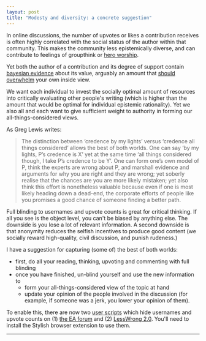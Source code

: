 ```yaml
---
layout: post
title: "Modesty and diversity: a concrete suggestion"
---
```


In online discussions, the number of upvotes or likes a contribution receives is often highly correlated with the social status of the author within that community. This makes the community less epistemically diverse, and can contribute to feelings of groupthink or [hero worship](http://effective-altruism.com/ea/1g3/why_how_to_make_progress_on_diversity_inclusion/). 

Yet both the author of a contribution and its degree of support contain [bayesian evidence](http://thomas-sittler.github.io/authority/) about its value, arguably an amount that [should overwhelm](http://effective-altruism.com/ea/1g7/in_defence_of_epistemic_modesty/) your own inside view.

We want each individual to invest the socially optimal amount of resources into critically evaluating other people's writing (which is higher than the amount that would be optimal for individual epistemic rationality). Yet we also all and each want to give sufficient weight to authority in forming our all-things-considered views. 

As Greg Lewis writes:
> The distinction between ‘credence by my lights’ versus ‘credence all things considered’ allows the best of both worlds. One can say ‘by my lights, P’s credence is X’ yet at the same time ‘all things considered though, I take P’s credence to be Y’. One can form one’s own model of P, think the experts are wrong about P, and marshall evidence and arguments for why you are right and they are wrong; yet soberly realise that the chances are you are more likely mistaken; yet also think this effort is nonetheless valuable because even if one is most likely heading down a dead-end, the corporate efforts of people like you promises a good chance of someone finding a better path.

Full blinding to usernames and upvote counts is great for critical thinking. If all you see is the object level, you can't be biased by anything else. The downside is you lose a lot of relevant information. A second downside is that anonymity reduces the selfish incentives to produce good content (we socially reward high-quality, civil discussion, and punish rudeness.)

I have a suggestion for capturing (some of) the best of both worlds: 
* first, do all your reading, thinking, upvoting and commenting with full blinding
* once you have finished, un-blind yourself and use the new information to
  * form your all-things-considered view of the topic at hand
  * update your opinion of the people involved in the discussion (for example, if someone was a jerk, you lower your opinion of them).

To enable this, there are now two [user scripts](https://lifehacker.com/tag/user-scripts) which hide usernames and upvote counts on (1) [the EA forum](https://userstyles.org/styles/150270/effective-altruism-forum-anti-kibitzer) and (2) [LessWrong 2.0](https://userstyles.org/styles/150328/lesswrong-2-0-anti-biaser). You'll need to install the Stylish browser extension to use them.

<!-- hr to be added before footnotes-->
---